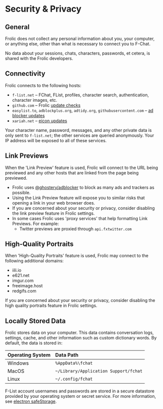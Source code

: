 # Security & Privacy

## General
Frolic does not collect any personal information about you, your computer, or anything else, other than what is necessary to connect you to F-Chat.

No data about your sessions, chats, characters, passwords, et cetera, is shared with the Frolic developers.

## Connectivity
Frolic connects to the following hosts:

  * `f-list.net` – FChat, FList, profiles, character search, authentication, character images, etc.
  * `github.com` – Frolic [update checks](./electron/main.ts)
  * `easylist.to`, `adblockplus.org`, `adtidy.org`, `githubusercontent.com` – [ad blocker updates](./electron/blocker/blocker.ts)
  * `xariah.net` – [eicon updates](./learn/eicon/updater.ts)

Your character name, password, messages, and any other private data is only sent to `f-list.net`; the other services are queried anonymously.
Your IP address will be exposed to all of these services.

## Link Previews
When the 'Link Preview' feature is used, Frolic will connect to the URL being previewed and any other hosts that are linked from the page being previewed.

* Frolic uses [@ghostery/adblocker](https://github.com/ghostery/adblocker) to block as many ads and trackers as possible.
* Using the Link Preview feature will expose you to similar risks that opening a link in your web browser does.
* If you are concerned about your security or privacy, consider disabling the link preview feature in Frolic settings.
* In some cases Frolic uses 'proxy services' that help formatting Link Previews. For example:
  * Twitter previews are proxied through `api.fxtwitter.com`

## High-Quality Portraits
When 'High-Quality Portraits' feature is used, Frolic may connect to the following additional domains:

* iili.io
* e621.net
* imgur.com
* freeimage.host
* redgifs.com

If you are concerned about your security or privacy, consider disabling the high quality portraits feature in Frolic settings.

## Locally Stored Data
Frolic stores data on your computer. This data contains conversation logs, settings, cache, and other
information such as custom dictionary words. By default, the data is stored in:

| **Operating System** | **Data Path**                         |
|:---------------------|:--------------------------------------|
| Windows              | `%AppData%\fchat`                     |
| MacOS                | `~/Library/Application Support/fchat` |
| Linux                | `~/.config/fchat`                     |

F-List account usernames and passwords are stored in a secure datastore provided by your operating system or secret service.
For more information, see [electron safeStorage](https://www.electronjs.org/docs/latest/api/safe-storage).
